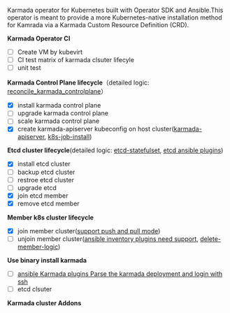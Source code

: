 Karmada operator for Kubernetes built with Operator SDK and Ansible.This operator is meant to provide a more Kubernetes-native installation method for Kamrada via a Karmada Custom Resource Definition (CRD).

**Karmada Operator CI**
- [ ]  Create VM by kubevirt
- [ ]  CI test matrix of karmada clsuter lifecyle
- [ ] unit test

**Karmada Control Plane lifecycle**（detailed logic: [reconcile_karmada_controlplane](https://github.com/vivo/karmada-operator/blob/main/roles/karmadadeployment/tasks/reconcile_karmada_controlplane.yaml)）
- [X] install karmada control plane
- [ ]  upgrade karmada control plane
- [ ]  scale karmada control plane
- [X] create karmada-apiserver kubeconfig  on host cluster([karmada-apiserver](https://github.com/vivo/karmada-operator/blob/main/roles/karmadadeployment/tasks/create_karmada_conf.yaml), [k8s-job-install](https://github.com/vivo/karmada-operator/blob/main/roles/karmadadeployment/templates/karmada_config_job.yaml))

**Etcd cluster lifecycle**(detailed logic: [etcd-statefulset](https://github.com/vivo/karmada-operator/blob/main/roles/karmadadeployment/templates/etcd-ss.yaml), [etcd ansible plugins](https://github.com/vivo/karmada-operator/blob/main/roles/karmadadeployment/library/etcd_member.py))
- [X] install etcd cluster
- [ ]  backup etcd cluster
- [ ]  restroe etcd cluster
- [ ]  upgrade etcd
- [X] join etcd member
- [X] remove etcd member 

**Member k8s cluster lifecycle**
- [X] join member cluster([support push and pull mode](https://github.com/vivo/karmada-operator/tree/main/roles/add_karmada_member/tasks))
- [ ] unjoin member cluster([ansible inventory plugins need support](https://github.com/vivo/karmada-operator/blob/main/plugins/inventory/karmada.py#L217), [delete-member-logic](https://github.com/vivo/karmada-operator/tree/main/roles/del_karmada_member/tasks))

**Use binary install karmada**
- [ ] [ansible Karmada plugins Parse the karmada deployment and login with ssh](https://github.com/vivo/karmada-operator/blob/main/plugins/inventory/karmada.py)
- [ ] etcd clsuter

**Karmada cluster Addons**

